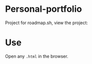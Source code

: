 # Personal-portfolio

Project for roadmap.sh, view the project: 

# Use

Open any `.html` in the browser.